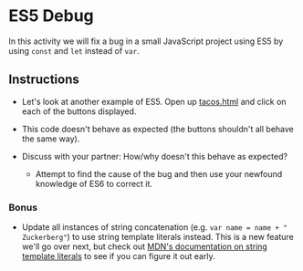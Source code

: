 # ES5 Debug

In this activity we will fix a bug in a small JavaScript project using ES5 by using `const` and `let` instead of `var`.

## Instructions

* Let's look at another example of ES5. Open up [tacos.html](../../../../01-Class-Content/19-react/01-Activities/104-Stu_ES5Debug/Unsolved/tacos.html) and click on each of the buttons displayed.

* This code doesn't behave as expected (the buttons shouldn't all behave the same way).

* Discuss with your partner: How/why doesn't this behave as expected?

  * Attempt to find the cause of the bug and then use your newfound knowledge of ES6 to correct it.

### Bonus

* Update all instances of string concatenation (e.g. `var name = name + " Zuckerberg"`) to use string template literals instead. This is a new feature we'll go over next, but check out [MDN's documentation on string template literals](https://developer.mozilla.org/en-US/docs/Web/JavaScript/Reference/Template_literals) to see if you can figure it out early.
